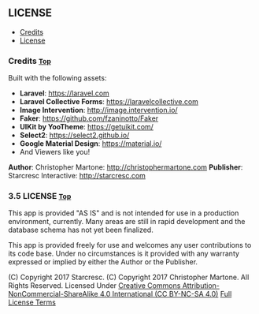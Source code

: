 ## LICENSE <a name="contents"></a>
* [Credits](#credits)
* [License](#licence)

### Credits <a name="credits"></a> <small>[Top](#contents)</small>
Built with the following assets:
* __Laravel__: https://laravel.com
* __Laravel Collective Forms__: https://laravelcollective.com
* __Image Intervention__: http://image.intervention.io/
* __Faker__: https://github.com/fzaninotto/Faker
* __UIKit by YooTheme__: https://getuikit.com/
* __Select2__: https://select2.github.io/
* __Google Material Design__: https://material.io/
* And Viewers like you!

__Author__: Christopher Martone: http://christophermartone.com
__Publisher__: Starcresc Interactive: http://starcresc.com

### 3.5   LICENSE<a name="license"></a> <small>[Top](#contents)</small>
This app is provided "AS IS" and is not intended for use in a production environment, currently. Many areas are still in rapid development and the database schema has not yet been finalized.

This app is provided freely for use and welcomes any user contributions to its code base. Under no circumstances is it provided with any warranty expressed or implied by either the Author or the Publisher.

(C) Copyright 2017 Starcresc. (C) Copyright 2017 Christopher Martone. All Rights Reserved. Licensed Under [Creative Commons Attribution-NonCommercial-ShareAlike 4.0 International (CC BY-NC-SA 4.0)](https://creativecommons.org/licenses/by-nc-sa/4.0/) [Full License Terms](https://creativecommons.org/licenses/by-nc-sa/4.0/legalcode)